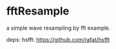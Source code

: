# fftResample
a simple wave resampling by fft example.

deps:
hsfft:  https://github.com/rafat/hsfft